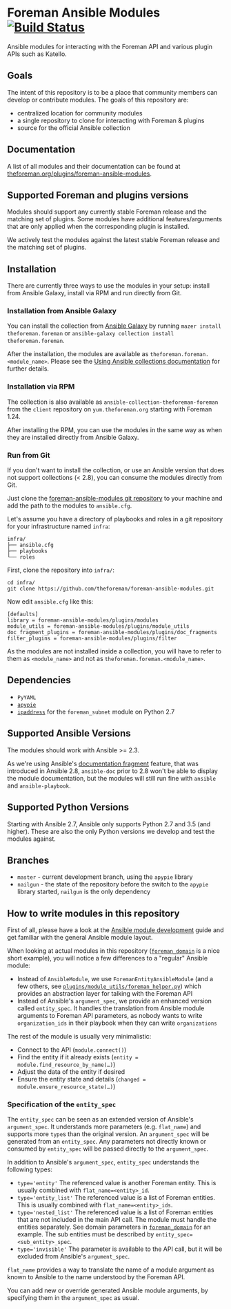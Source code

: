 # Foreman Ansible Modules [![Build Status](https://travis-ci.org/theforeman/foreman-ansible-modules.svg?branch=master)](https://travis-ci.org/theforeman/foreman-ansible-modules)

Ansible modules for interacting with the Foreman API and various plugin APIs such as Katello.

## Goals

The intent of this repository is to be a place that community members can develop or contribute modules. The goals of this repository are:

  * centralized location for community modules
  * a single repository to clone for interacting with Foreman & plugins
  * source for the official Ansible collection

## Documentation

A list of all modules and their documentation can be found at [theforeman.org/plugins/foreman-ansible-modules](https://theforeman.org/plugins/foreman-ansible-modules/).

## Supported Foreman and plugins versions

Modules should support any currently stable Foreman release and the matching set of plugins.
Some modules have additional features/arguments that are only applied when the corresponding plugin is installed.

We actively test the modules against the latest stable Foreman release and the matching set of plugins.

## Installation

There are currently three ways to use the modules in your setup: install from Ansible Galaxy, install via RPM and run directly from Git.

### Installation from Ansible Galaxy

You can install the collection from [Ansible Galaxy](https://galaxy.ansible.com/theforeman/foreman) by running `mazer install theforeman.foreman` or `ansible-galaxy collection install theforeman.foreman`.

After the installation, the modules are available as `theforeman.foreman.<module_name>`. Please see the [Using Ansible collections documentation](https://docs.ansible.com/ansible/devel/user_guide/collections_using.html) for further details.

### Installation via RPM

The collection is also available as `ansible-collection-theforeman-foreman` from the `client` repository on `yum.theforeman.org` starting with Foreman 1.24.

After installing the RPM, you can use the modules in the same way as when they are installed directly from Ansible Galaxy.

### Run from Git

If you don't want to install the collection, or use an Ansible version that does not support collections (< 2.8), you can consume the modules directly from Git.

Just clone the [foreman-ansible-modules git repository](https://github.com/theforeman/foreman-ansible-modules.git) to your machine and add the path to the modules to `ansible.cfg`.

Let's assume you have a directory of playbooks and roles in a git repository for your infrastructure named `infra`:

```
infra/
├── ansible.cfg
├── playbooks
└── roles
```

First, clone the repository into `infra/`:

```
cd infra/
git clone https://github.com/theforeman/foreman-ansible-modules.git
```

Now edit `ansible.cfg` like this:

```
[defaults]
library = foreman-ansible-modules/plugins/modules
module_utils = foreman-ansible-modules/plugins/module_utils
doc_fragment_plugins = foreman-ansible-modules/plugins/doc_fragments
filter_plugins = foreman-ansible-modules/plugins/filter
```

As the modules are not installed inside a collection, you will have to refer to them as `<module_name>` and not as `theforeman.foreman.<module_name>`.

## Dependencies

* `PyYAML`
* [`apypie`](https://pypi.org/project/apypie/)
* [`ipaddress`](https://pypi.org/project/ipaddress/) for the `foreman_subnet` module on Python 2.7

## Supported Ansible Versions

The modules should work with Ansible >= 2.3.

As we're using Ansible's [documentation fragment](https://docs.ansible.com/ansible/devel/dev_guide/developing_modules_documenting.html#documentation-fragments) feature, that was introduced in Ansible 2.8, `ansible-doc` prior to 2.8 won't be able to display the module documentation, but the modules will still run fine with `ansible` and `ansible-playbook`.

## Supported Python Versions

Starting with Ansible 2.7, Ansible only supports Python 2.7 and 3.5 (and higher). These are also the only Python versions we develop and test the modules against.

## Branches

* `master` - current development branch, using the `apypie` library
* `nailgun` - the state of the repository before the switch to the `apypie` library started, `nailgun` is the only dependency

## How to write modules in this repository

First of all, please have a look at the [Ansible module development](https://docs.ansible.com/ansible/latest/dev_guide/developing_modules_general.html) guide and get familiar with the general Ansible module layout.

When looking at actual modules in this repository ([`foreman_domain`](plugins/modules/foreman_domain.py) is a nice short example), you will notice a few differences to a "regular" Ansible module:

* Instead of `AnsibleModule`, we use `ForemanEntityAnsibleModule` (and a few others, see [`plugins/module_utils/foreman_helper.py`](plugins/module_utils/foreman_helper.py)) which provides an abstraction layer for talking with the Foreman API
* Instead of Ansible's `argument_spec`, we provide an enhanced version called `entity_spec`. It handles the translation from Ansible module arguments to Foreman API parameters, as nobody wants to write `organization_ids` in their playbook when they can write `organizations`

The rest of the module is usually very minimalistic:

* Connect to the API (`module.connect()`)
* Find the entity if it already exists (`entity = module.find_resource_by_name(…)`)
* Adjust the data of the entity if desired
* Ensure the entity state and details (`changed = module.ensure_resource_state(…)`)

### Specification of the `entity_spec`

The `entity_spec` can be seen as an extended version of Ansible's `argument_spec`. It understands more parameters (e.g. `flat_name`) and supports more `type`s than the original version. An `argument_spec` will be generated from an `entity_spec`. Any parameters not directly known or consumed by `entity_spec` will be passed directly to the `argument_spec`.

In addition to Ansible's `argument_spec`, `entity_spec` understands the following types:

* `type='entity'` The referenced value is another Foreman entity.
This is usually combined with `flat_name=<entity>_id`.
* `type='entity_list'` The referenced value is a list of Foreman entities.
This is usually combined with `flat_name=<entity>_ids`.
* `type='nested_list'` The referenced value is a list of Foreman entities that are not included in the main API call.
The module must handle the entities separately.
See domain parameters in [`foreman_domain`](plugins/modules/foreman_domain.py) for an example.
The sub entities must be described by `entity_spec=<sub_entity>_spec`.
* `type='invisible'` The parameter is available to the API call, but it will be excluded from Ansible's `argument_spec`.

`flat_name` provides a way to translate the name of a module argument as known to Ansible to the name understood by the Foreman API.

You can add new or override generated Ansible module arguments, by specifying them in the `argument_spec` as usual.


